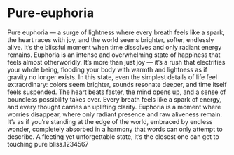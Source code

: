 # Pure-euphoria
Pure euphoria — a surge of lightness where every breath feels like a spark, the heart races with joy, and the world seems brighter, softer, endlessly alive. It’s the blissful moment when time dissolves and only radiant energy remains.
Euphoria is an intense and overwhelming state of happiness that feels almost otherworldly. It’s more than just joy — it’s a rush that electrifies your whole being, flooding your body with warmth and lightness as if gravity no longer exists. In this state, even the simplest details of life feel extraordinary: colors seem brighter, sounds resonate deeper, and time itself feels suspended. The heart beats faster, the mind opens up, and a sense of boundless possibility takes over. Every breath feels like a spark of energy, and every thought carries an uplifting clarity. Euphoria is a moment where worries disappear, where only radiant presence and raw aliveness remain. It’s as if you’re standing at the edge of the world, embraced by endless wonder, completely absorbed in a harmony that words can only attempt to describe. A fleeting yet unforgettable state, it’s the closest one can get to touching pure bliss.1234567



